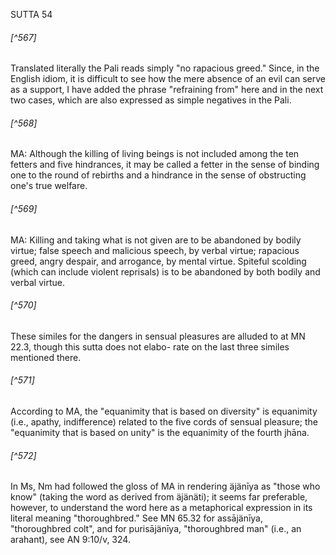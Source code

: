 SUTTA 54

###### [^567]
Translated literally the Pali reads simply "no rapacious greed." Since, in the English idiom, it is difficult to see how the mere absence of an evil can serve as a support, I have added the phrase "refraining from" here and in the next two cases, which are also expressed as simple negatives in the Pali.

###### [^568]
MA: Although the killing of living beings is not included among the ten fetters and five hindrances, it may be called a fetter in the sense of binding one to the round of rebirths and a hindrance in the sense of obstructing one's true welfare.

###### [^569]
MA: Killing and taking what is not given are to be abandoned by bodily virtue; false speech and malicious speech, by verbal virtue; rapacious greed, angry despair, and arrogance, by mental virtue. Spiteful scolding (which can include violent reprisals) is to be abandoned by both bodily and verbal virtue.

###### [^570]
These similes for the dangers in sensual pleasures are alluded to at MN 22.3, though this sutta does not elabo-
rate on the last three similes mentioned there.

###### [^571]
According to MA, the "equanimity that is based on diversity" is equanimity (i.e., apathy, indifference) related to the five cords of sensual pleasure; the "equanimity that is based on unity" is the equanimity of the fourth jhāna.

###### [^572]
In Ms, Nm had followed the gloss of MA in rendering äjänīya as "those who know" (taking the word as derived from äjänäti); it seems far preferable, however, to understand the word here as a metaphorical expression in its literal meaning "thoroughbred." See MN 65.32 for assājänīya, "thoroughbred colt", and for purisājänīya, "thoroughbred man" (i.e., an arahant), see AN 9:10/v, 324.

